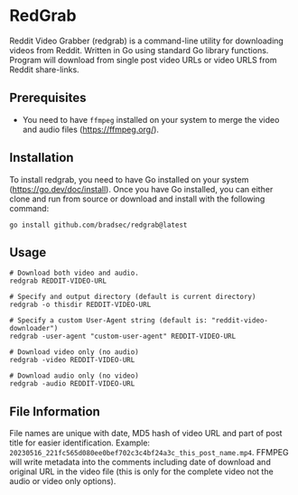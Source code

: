 # RedGrab

Reddit Video Grabber (redgrab) is a command-line utility for downloading videos from Reddit. Written in Go using standard Go library functions. Program will download from single post video URLs or video URLS from Reddit share-links.

## Prerequisites

- You need to have `ffmpeg` installed on your system to merge the video and audio files (https://ffmpeg.org/).

## Installation

To install redgrab, you need to have Go installed on your system (https://go.dev/doc/install). Once you have Go installed, you can either clone and run from source or download and install with the following command:

```terminal
go install github.com/bradsec/redgrab@latest
```

## Usage 

```terminal
# Download both video and audio.
redgrab REDDIT-VIDEO-URL

# Specify and output directory (default is current directory)
redgrab -o thisdir REDDIT-VIDEO-URL

# Specify a custom User-Agent string (default is: "reddit-video-downloader")
redgrab -user-agent "custom-user-agent" REDDIT-VIDEO-URL

# Download video only (no audio)
redgrab -video REDDIT-VIDEO-URL

# Download audio only (no video)
redgrab -audio REDDIT-VIDEO-URL
```

## File Information

File names are unique with date, MD5 hash of video URL and part of post title for easier identification. Example: `20230516_221fc565d080ee0bef702c3c4bf24a3c_this_post_name.mp4`. FFMPEG will write metadata into the comments including date of download and original URL in the video file (this is only for the complete video not the audio or video only options).
